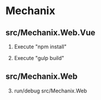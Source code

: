 # Mechanix

## src/Mechanix.Web.Vue

1. Execute "npm install"

2. Execute "gulp build"

## src/Mechanix.Web

3. run/debug src/Mechanix.Web
